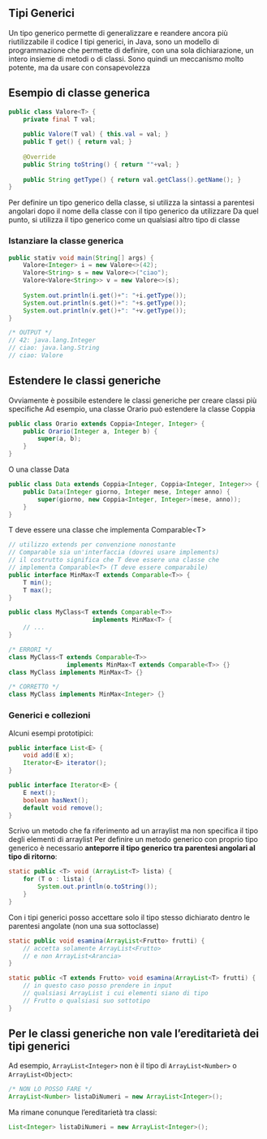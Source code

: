 ## Tipi Generici
Un tipo generico permette di generalizzare e reandere ancora più riutilizzabile il codice
I tipi generici, in Java, sono un modello di programmazione che permette di definire, con una sola dichiarazione, un intero insieme di metodi o di classi.
Sono quindi un meccanismo molto potente, ma da usare con consapevolezza

## Esempio di classe generica
```java
public class Valore<T> {
	private final T val;
	
	public Valore(T val) { this.val = val; }
	public T get() { return val; }
	
	@Override
	public String toString() { return ""+val; }
	
	public String getType() { return val.getClass().getName(); }
}
```

Per definire un tipo generico della classe, si utilizza la sintassi a parentesi angolari dopo il nome della classe con il tipo generico da utilizzare
Da quel punto, si utilizza il tipo generico come un qualsiasi altro tipo di classe

### Istanziare la classe generica
```java
public stativ void main(String[] args) {
	Valore<Integer> i = new Valore<>(42);
	Valore<String> s = new Valore<>("ciao");
	Valore<Valore<String>> v = new Valore<>(s);
	
	System.out.println(i.get()+": "+i.getType());
	System.out.println(s.get()+": "+s.getType());
	System.out.println(v.get()+": "+v.getType());
}

/* OUTPUT */
// 42: java.lang.Integer
// ciao: java.lang.String
// ciao: Valore
```


## Estendere le classi generiche
Ovviamente è possibile estendere le classi generiche
per creare classi più specifiche
Ad esempio, una classe Orario può estendere la classe Coppia

```java
public class Orario extends Coppia<Integer, Integer> {
	public Orario(Integer a, Integer b) {
		super(a, b);
	}
}
```

O una classe Data
```java
public class Data extends Coppia<Integer, Coppia<Integer, Integer>> {
	public Data(Integer giorno, Integer mese, Integer anno) {
		super(giorno, new Coppia<Integer, Integer>(mese, anno));
	}
}
```


T deve essere una classe che implementa Comparable\<T>
```java
// utilizzo extends per convenzione nonostante
// Comparable sia un'interfaccia (dovrei usare implements)
// il costrutto significa che T deve essere una classe che
// implementa Comparable<T> (T deve essere comparabile)
public interface MinMax<T extends Comparable<T>> {
	T min();
	T max();
}

public class MyClass<T extends Comparable<T>>
					   implements MinMax<T> {
	// ...
}

/* ERRORI */
class MyClass<T extends Comparable<T>>
				implements MinMax<T extends Comparable<T>> {}
class MyClass implements MinMax<T> {}

/* CORRETTO */
class MyClass implements MinMax<Integer> {}
```

### Generici e collezioni
Alcuni esempi prototipici:
```java
public interface List<E> {
	void add(E x);
	Iterator<E> iterator();
}

public interface Iterator<E> {
	E next();
	boolean hasNext();
	default void remove();
}
```

Scrivo un metodo che fa riferimento ad un arraylist ma non specifica il tipo degli elementi di arraylist
Per definire un metodo generico con proprio tipo generico è necessario **anteporre il tipo generico tra parentesi angolari al tipo di ritorno**:
```java
static public <T> void (ArrayList<T> lista) {
	for (T o : lista) {
		System.out.println(o.toString());
	}
}
```


Con i tipi generici posso accettare solo il tipo stesso dichiarato dentro le parentesi angolate (non una sua sottoclasse)
```java
static public void esamina(ArrayList<Frutto> frutti) {
	// accetta solamente ArrayList<Frutto>
	// e non ArrayList<Arancia>
}

static public <T extends Frutto> void esamina(ArrayList<T> frutti) {
	// in questo caso posso prendere in input
	// qualsiasi ArrayList i cui elementi siano di tipo
	// Frutto o qualsiasi suo sottotipo
}
```

## Per le classi generiche non vale l’ereditarietà dei tipi generici
Ad esempio, `ArrayList<Integer>` non è il tipo di `ArrayList<Number>` o `ArrayList<Object>`:
```java
/* NON LO POSSO FARE */
ArrayList<Number> listaDiNumeri = new ArrayList<Integer>();
```

Ma rimane conunque l’ereditarietà tra classi:
```java
List<Integer> listaDiNumeri = new ArrayList<Integer>();
```